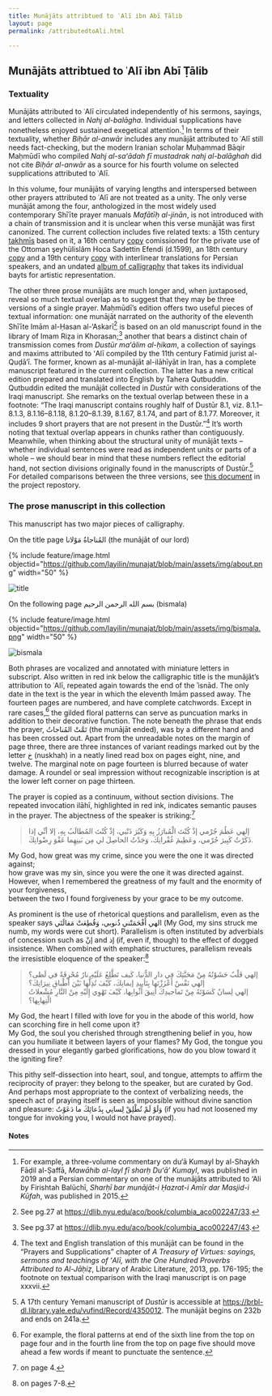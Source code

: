```yaml
---
title: Munājāts attribtued to ʿAlī ibn Abī Ṭālib
layout: page
permalink: /attributedtoAli.html

---
```

## Munājāts attribtued to ʿAlī ibn Abī Ṭālib


### Textuality
Munājāts attributed to ʿAlī circulated independently of his sermons, sayings, and letters collected in _Nahj al-balāgha_. 
Individual supplications have nonetheless enjoyed sustained exegetical attention.[^1] In terms of their textuality, whether _Biḥār al-anwār_ includes any munājāt attributed to ʿAlī still needs fact-checking, but the modern Iranian scholar Muḥammad Bāqir Maḥmūdī who compiled _Nahj al-saʻādah fī mustadrak nahj al-balāghah_ did not cite _Biḥār al-anwār_ as a source for his fourth volume on selected supplications attributed to ʿAlī.  

In this volume, four munājāts of varying lengths and interspersed between other prayers attributed to ʿAlī are not treated as a unity. The only verse munājāt among the four, anthologized in the most widely used contemporary Shīʿīte prayer manuals _Mafātīḥ al-jinān_, is not introduced with a chain of transmission and it is unclear when this verse munājāt was first canonized. The current collection includes five related texts: a 15th century [takhmīs](https://layilin.github.io/munajat/item.html?id=mnj002) based on it, a 16th century [copy](https://layilin.github.io/munajat/item.html?id=mnj016) comissioned for the private use of the Ottoman şeyhülislâm Hoca Sadettin Efendi (d.1599), an 18th century [copy](https://layilin.github.io/munajat/item.html?id=mnj008) and a 19th century [copy](https://layilin.github.io/munajat/item.html?id=mnj010) with interlinear translations for Persian speakers, and an undated [album of calligraphy](https://layilin.github.io/munajat/item.html?id=mnj009) that takes its individual bayts for artistic representation.

The other three prose munājāts are much longer and, when juxtaposed, reveal so much textual overlap as to suggest that they may be three versions of a single prayer. Maḥmūdī’s edition offers two useful pieces of textual information: one munājāt narrated on the authority of the eleventh Shīʿīte Imām al-Ḥasan al-‘Askarī[^2] is based on an old manuscript found in the library of Imam Riẓa in Khorasan;[^3] another that bears a distinct chain of transmission comes from _Dustūr ma‘ālim al-ḥikam_, a collection of sayings and maxims attributed to ʻAlī compiled by the 11th century Fatimid jurist al-Quḍā‘ī. The former, known as al-munājāt al-ilāhīyāt in Iran, has a complete manuscript featured in the current collection. The latter has a new critical edition prepared and translated into English by Tahera Qutbuddin. Qutbuddin edited the munājāt collected in _Dustūr_ with considerations of the Iraqi manuscript. She remarks on the textual overlap between these in a footnote: “The Iraqi manuscript contains roughly half of Dustūr 8.1, viz. 8.1.1–8.1.3, 8.1.16–8.1.18, 8.1.20–8.1.39, 8.1.67, 8.1.74, and part of 8.1.77. Moreover, it includes 9 short prayers that are not present in the Dustūr.”[^4]  It’s worth noting that textual overlap appears in chunks rather than contiguously. Meanwhile, when thinking about the structural unity of munājāt texts – whether individual sentences were read as independent units or parts of a whole – we should bear in mind that these numbers reflect the editorial hand, not section divisions originally found in the manuscripts of Dustūr.[^5] For detailed comparisons between the three versions, see [this document](https://github.com/layilin/munajat/blob/main/docs/collation_prose_%E2%80%98Ali.pdf) in the project repostory.


### The prose manuscript in this collection
This manuscript has two major pieces of calligraphy.

On the title page المُناجاةُ مَوْلانا (the munājāt of our lord)

{% include feature/image.html objectid="https://github.com/layilin/munajat/blob/main/assets/img/about.png" width="50" %}

![title](/munajat/assets/img/about.png)

On the following page بسم الله الرحمن الرحيم (bismala)

{% include feature/image.html objectid="https://github.com/layilin/munajat/blob/main/assets/img/bismala.png" width="50" %}

![bismala](/munajat/assets/img/bismala.png)

Both phrases are vocalized and annotated with miniature letters in subscript. Also written in red ink below the calligraphic title is the munājāt’s attribution to ʿAlī, repeated again towards the end of the ʾisnād. The only date in the text is the year in which the eleventh Imām passed away. The fourteen pages are numbered, and have complete catchwords. Except in rare cases,[^6] the gilded floral patterns can serve as puncuation marks in addition to their decorative function. The note beneath the phrase that ends the prayer, تَمَّتْ المُناجاتُ (the munājāt ended), was by a different hand and has been crossed out. Apart from the unreadable notes on the margin of page three, there are three instances of variant readings marked out by the letter خ (nuskhah) in a neatly lined read box on pages eight, nine, and twelve. The marginal note on page fourteen is blurred because of water damage. A roundel or seal impression without recognizable inscription is at the lower left corner on page thirteen.

The prayer is copied as a continuum, without section divisions. The repeated invocation ilāhī, highlighted in red ink, indicates semantic pauses in the prayer. The abjectness of the speaker is striking:[^7]

>إلهي عَظُمَ جُرْمي إذْ كُنْتَ الْمُبارَزُ بِهِ وَكَبُرَ ذَنْبي، إذْ كُنْتَ المُطالَبُ بِهِ، إلا أنِّي إذا ذَكَرْتُ كَبِيرَ جُرْمي، وعَظِيمَ غُفْرانِكَ، وَجَدْتُ الحاصِلَ لي مِن بَينِهِما عَفْوَ رِضْوانِكَ.

My God, how great was my crime, since you were the one it was directed against;  
how grave was my sin, since you were the one it was directed against.   
However, when I remembered the greatness of my fault and the enormity of your forgiveness,     
between the two I found forgiveness by your grace to be my outcome.

As prominent is the use of rhetorical questions and parallelism, even as the speaker says الهي أَفْحَمَتْني ذُنوبي، وَقُطِعَتْ مَقالَتَي (My God, my sins struck me numb, my words were cut short). Parallelism is often instituted by adverbials of concession such as إنْ and إذ (if, even if, though) to the effect of dogged insistence. When combined with emphatic structures, parallelism reveals the irresistible eloquence of the speaker:[^8]

>إلهي قَلْبٌ حَشَوْتُهُ مِنْ مَحَبَّتِكَ في دارِ الدُّنيا، كَيف تَطَّلِعُ عَلَيْهِ نارٌ مُحْرِقَةٌ في لَظى؟  
>إلهي نَفْسٌ أَعْزَزْتَها بِتَأييدِ إيمانِكَ، كَيْفَ تُذِلُّها بَيْنَ أَطْباقِ نِيرَانِكَ؟  
>إلهي لِسانٌ كَسَوْتَهُ مِنْ تَماجيدِكَ أنِيقَ أَثْوابِها، كَيْفَ تَهْوِي إِلَيْهِ مِنْ النَّارِ مُشْعلاتُ الْتِهابِها؟

My God, the heart I filled with love for you in the abode of this world, how can scorching fire in hell come upon it?  
My God, the soul you cherished through strengthening belief in you, how can you humiliate it between layers of your flames?
My God, the tongue you dressed in your elegantly garbed glorifications, how do you blow toward it the igniting fire?  

This pithy self-dissection into heart, soul, and tongue, attempts to affirm the reciprocity of prayer: they belong to the speaker, but are curated by God. And perhaps most appropriate to the context of verbalizing needs, the speech act of praying itself is seen as impossible without divine sanction and pleasure: وَلَوْ لَمْ تُطْلِقْ لِسانِي بِدُعائِكَ ما دَعَوْتُ (if you had not loosened my tongue for invoking you, I would not have prayed).



#### Notes
[^1]: For example, a three-volume commentary on du‘ā Kumayl by al-Shaykh Fāḍil al-Ṣaffā, _Mawāhib al-layl fī sharḥ Duʻāʼ Kumayl_, was published 
in 2019 and a Persian commentary on one of the munājāts attributed to ‘Ali by Firishtah Balūchī, _Sharḥī bar munājāt-i Ḥazrat-i Amīr dar Masjid-i Kūfah_, 
was published in 2015.

[^2]: See pg.27 at https://dlib.nyu.edu/aco/book/columbia_aco002247/33.

[^3]: See pg.37 at https://dlib.nyu.edu/aco/book/columbia_aco002247/43.

[^4]: The text and English translation of this munājāt can be found in the “Prayers and Supplications” chapter of _A Treasury of Virtues: sayings, sermons and teachings of ʻAlī, with the One Hundred Proverbs Attributed to Al-Jāḥiẓ_, Library of Arabic Literature, 2013, pp. 176-195; the footnote on textual comparison with the Iraqi manuscript is on page xxxvii. 

[^5]: A 17th century Yemani manuscript of _Dustūr_ is accessible at https://brbl-dl.library.yale.edu/vufind/Record/4350012. The munājāt begins on 232b and ends on 241a.

[^6]: For example, the floral patterns at end of the sixth line from the top on page four and in the fourth line from the top on page five should move ahead a few words if meant to punctuate the sentence.

[^7]: on page 4.

[^8]: on pages 7-8.
